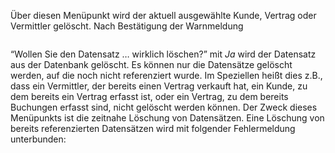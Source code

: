 Über diesen Menüpunkt wird der aktuell ausgewählte Kunde, Vertrag oder Vermittler gelöscht. Nach Bestätigung der Warnmeldung

<img src="http://xpecto.github.io/docs/img/img_1420450924589.png" alt="" title="">

“Wollen Sie den Datensatz … wirklich löschen?” mit *Ja* wird der Datensatz aus der Datenbank gelöscht. Es können nur die Datensätze gelöscht werden, auf die noch nicht referenziert wurde. Im Speziellen heißt dies z.B., dass ein Vermittler, der bereits einen Vertrag verkauft hat, ein Kunde, zu dem bereits ein Vertrag erfasst ist, oder ein Vertrag, zu dem bereits Buchungen erfasst sind, nicht gelöscht werden können. Der Zweck dieses Menüpunkts ist die zeitnahe Löschung von Datensätzen.
Eine Löschung von bereits referenzierten Datensätzen wird mit folgender Fehlermeldung unterbunden:

<img src="http://xpecto.github.io/docs/img/img_1420458029242.png" alt="" title="">